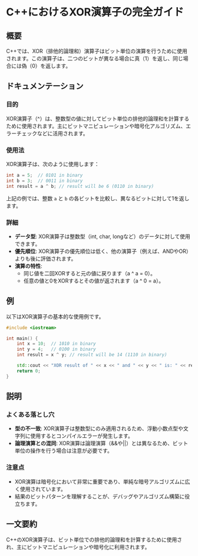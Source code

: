 <!--
Meta Description: # C++におけるXOR演算子の完全ガイド ## 概要 C++では、XOR（排他的論理和）演算子はビット単位の演算を行うために使用されます。この演算子は、二つのビットが異なる場合に真（1）を返し、同じ場合には偽（0）を返します。 ## ドキュメンテーション ### 目的 XOR演算子（^）は、整数型...
Meta Keywords: int, binary, result, xor, cpp
-->

# C++におけるXOR演算子の完全ガイド

## 概要
C++では、XOR（排他的論理和）演算子はビット単位の演算を行うために使用されます。この演算子は、二つのビットが異なる場合に真（1）を返し、同じ場合には偽（0）を返します。

## ドキュメンテーション
### 目的
XOR演算子（^）は、整数型の値に対してビット単位の排他的論理和を計算するために使用されます。主にビットマニピュレーションや暗号化アルゴリズム、エラーチェックなどに活用されます。

### 使用法
XOR演算子は、次のように使用します：

```cpp
int a = 5;  // 0101 in binary
int b = 3;  // 0011 in binary
int result = a ^ b; // result will be 6 (0110 in binary)
```

上記の例では、整数 `a` と `b` の各ビットを比較し、異なるビットに対して1を返します。

### 詳細
- **データ型**: XOR演算子は整数型（int, char, longなど）のデータに対して使用できます。
- **優先順位**: XOR演算子の優先順位は低く、他の演算子（例えば、ANDやOR）よりも後に評価されます。
- **演算の特性**:
  - 同じ値を二回XORすると元の値に戻ります（a ^ a = 0）。
  - 任意の値と0をXORするとその値が返されます（a ^ 0 = a）。

## 例
以下はXOR演算子の基本的な使用例です。

```cpp
#include <iostream>

int main() {
    int x = 10;  // 1010 in binary
    int y = 4;   // 0100 in binary
    int result = x ^ y; // result will be 14 (1110 in binary)

    std::cout << "XOR result of " << x << " and " << y << " is: " << result << std::endl; 
    return 0;
}
```

## 説明
### よくある落とし穴
- **型の不一致**: XOR演算子は整数型にのみ適用されるため、浮動小数点型や文字列に使用するとコンパイルエラーが発生します。
- **論理演算との混同**: XOR演算は論理演算（&&や||）とは異なるため、ビット単位の操作を行う場合は注意が必要です。

### 注意点
- XOR演算は暗号化において非常に重要であり、単純な暗号アルゴリズムに広く使用されています。
- 結果のビットパターンを理解することが、デバッグやアルゴリズム構築に役立ちます。

## 一文要約
C++のXOR演算子は、ビット単位での排他的論理和を計算するために使用され、主にビットマニピュレーションや暗号化に利用されます。